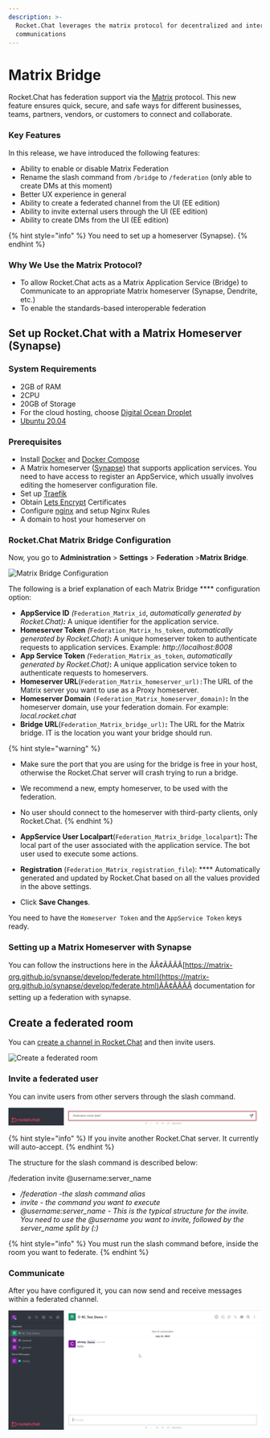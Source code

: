```yaml
---
description: >-
  Rocket.Chat leverages the matrix protocol for decentralized and interoperable
  communications
---
```


# Matrix Bridge

Rocket.Chat has federation support via the [Matrix](https://matrix.org/) protocol. This new feature ensures quick, secure, and safe ways for different businesses, teams, partners, vendors, or customers to connect and collaborate.

### **Key Features**

In this release, we have introduced the following features:

* Ability to enable or disable Matrix Federation&#x20;
* Rename the slash command from `/bridge` to `/federation` (only able to create DMs at this moment)
* Better UX experience in general
* Ability to create a federated channel from the UI (EE edition)
* Ability to invite external users through the UI (EE edition)
* Ability to create DMs from the UI (EE edition)

{% hint style="info" %}
You need to set up a homeserver (Synapse).
{% endhint %}

### Why We Use the Matrix Protocol? <a href="#how-to-setup-rocketchat-with-a-matrix-homeserver" id="how-to-setup-rocketchat-with-a-matrix-homeserver"></a>

* To allow Rocket.Chat acts as a Matrix Application Service (Bridge) to Communicate to an appropriate Matrix homeserver (Synapse, Dendrite, etc.)
* To enable the standards-based interoperable federation

## Set up Rocket.Chat with a Matrix Homeserver (Synapse) <a href="#how-to-setup-rocketchat-with-a-matrix-homeserver" id="how-to-setup-rocketchat-with-a-matrix-homeserver"></a>

### System Requirements

* 2GB of RAM
* 2CPU
* 20GB of Storage
* For the cloud hosting, choose [Digital Ocean Droplet](https://docs.rocket.chat/quick-start/upgrading-rocket.chat#upgrading-rocket.chat-digital-ocean-oneclick-install)
* [Ubuntu 20.04](https://docs.rocket.chat/quick-start/installing-and-updating/other-deployment-methods/manual-installation/debian-based-distros/ubuntu)

### **Prerequisites**

* Install [Docker](https://docs.docker.com/get-docker/) and [Docker Compose](https://docs.docker.com/compose/install/)
* A Matrix homeserver ([Synapse](https://matrix.org/docs/projects/server/synapse)) that supports application services. You need to have access to register an AppService, which usually involves editing the homeserver configuration file.
* Set up [Traefik](https://traefik.io/)
* Obtain [Lets Encrypt](https://letsencrypt.org/) Certificates
* Configure [nginx](https://docs.rocket.chat/quick-start/installing-and-updating/rapid-deployment-methods/docker-and-docker-compose/docker-containers#5.-installing-nginx-and-ssl-certificate) and setup Nginx Rules
* A domain to host your homeserver on

### Rocket.Chat Matrix Bridge Configuration

Now, you go to **Administration** > **Settings** > **Federation** >**Matrix Bridge**.

![Matrix Bridge Configuration](../../../../../.gitbook/assets/2022-07-22\_12-28-56.png)

The following is a brief explanation of each Matrix Bridge **** configuration option:

* **AppService ID** _(_`Federation_Matrix_id`, _automatically generated by Rocket.Chat)**:**_ A unique identifier for the application service.&#x20;
* **Homeserver Token** _(_`Federation_Matrix_hs_token`, _automatically generated by Rocket.Chat)_**:** A unique homeserver token to authenticate requests to application services. Example: _http://localhost:8008_
* **App Service Token** _(_`Federation_Matrix_as_token`, _automatically generated by Rocket.Chat)_**:** A unique application service token to authenticate requests to homeservers.&#x20;
* **Homeserver URL**(`Federation_Matrix_homeserver_url):`The URL of the Matrix server you want to use as a Proxy homeserver.
* **Homeserver Domain** `(Federation_Matrix_homeserver_domain)`**:** In the homeserver domain, use your federation domain. For example: _local.rocket.chat_
* **Bridge URL**(`Federation_Matrix_bridge_url)`**:** The URL for the Matrix bridge.  IT is the location you want your bridge should run.

{% hint style="warning" %}
* Make sure the port that you are using for the bridge is free in your host, otherwise the Rocket.Chat server will crash trying to run a bridge.
* We recommend a new, empty homeserver, to be used with the federation.
* No user should connect to the homeserver with third-party clients, only Rocket.Chat.
{% endhint %}

* **AppService User Localpart**(`Federation_Matrix_bridge_localpart`)**:** The local part of the user associated with the application service. The bot user used to execute some actions.
* **Registration** (`Federation_Matrix_registration_file`): **** Automatically generated and updated by Rocket.Chat based on all the values provided in the above settings.
* Click **Save Changes**.&#x20;

You need to have the `Homeserver Token` and the `AppService Token` keys ready.

### Setting up a Matrix Homeserver with Synapse

You can follow the instructions here in the ÃÂ¢ÃÂÃÂ[https://matrix-org.github.io/synapse/develop/federate.html](https://matrix-org.github.io/synapse/develop/federate.html)ÃÂ¢ÃÂÃÂ documentation for setting up a federation with synapse.

## Create a federated room

You can [create a channel in Rocket.Chat](https://docs.rocket.chat/guides/user-guides/rooms/channels/create-a-new-channel) and then invite users.

![Create a federated room](<../../../../../.gitbook/assets/Federation\_Create Channel.png>)

### Invite a federated user

You can invite users from other servers through the slash command.&#x20;

![Invite users through the slash command](../../../../../.gitbook/assets/federationslashcommand.png)

{% hint style="info" %}
If you invite another Rocket.Chat server. It currently will auto-accept.
{% endhint %}

The structure for the slash command is described below:

/federation invite @username:server\_name

* _/federation -the slash command alias_
* _invite - the command you want to execute_
* _@username:server\_name - This is the typical structure for the invite. You need to use the @username you want to invite, followed by the server\_name split by (:)_

{% hint style="info" %}
You must run the slash command before, inside the room you want to federate.
{% endhint %}

### Communicate&#x20;

After you have configured it, you can now send and receive messages within a federated channel.&#x20;

![Communicate](../../../../../.gitbook/assets/Communicate.png)

